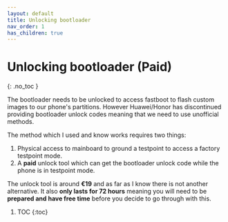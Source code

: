 ```yaml
---
layout: default
title: Unlocking bootloader
nav_order: 1
has_children: true
---
```


# Unlocking bootloader (Paid)
{: .no_toc }

The bootloader needs to be unlocked to access fastboot to flash custom images to our phone's partitions. However Huawei/Honor has discontinued providing bootloader unlock codes meaning that we need to use unofficial methods.

The method which I used and know works requires two things:
1. Physical access to mainboard to ground a testpoint to access a factory testpoint mode.
2. A **paid** unlock tool which can get the bootloader unlock code while the phone is in testpoint mode.

The unlock tool is around **€19** and as far as I know there is not another alternative. It also **only lasts for 72 hours** meaning you will need to be **prepared and have free time** before you decide to go through with this.

1. TOC
{:toc}
